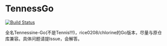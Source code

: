 # TennessGo

[![Build Status](https://img.shields.io/endpoint.svg?url=https%3A%2F%2Factions-badge.atrox.dev%2Fz-t-y%2Ftennessine-go%2Fbadge%3Fref%3Dmain&style=flat)](https://actions-badge.atrox.dev/z-t-y/tennessine-go/goto?ref=main)

全名Tennessine-Go(不是Tennis!!!)，rice0208/chlorine的Go版本，尽量与原仓库兼容。具体问题请提Issue，会解答。
